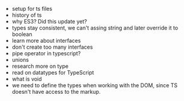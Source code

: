 - setup for ts files
- history of ts
- why ES3? Did this update yet?
- types stay consistent, we can't assing string and later override it to boolean
- learn more about interfaces
- don't create too many interfaces
- pipe operator in typescript?
- unions
- research more on type
- read on datatypes for TypeScript
- what is void
- we need to define the types when working with the DOM, since TS doesn't have access to the markup.
